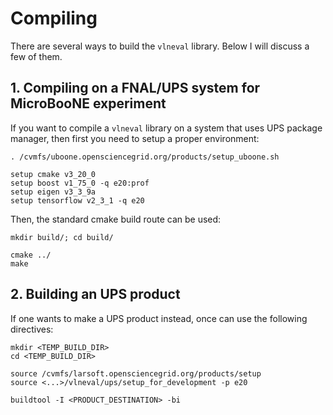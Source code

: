 
# Compiling

There are several ways to build the `vlneval` library. Below I will discuss a
few of them.

## 1. Compiling on a FNAL/UPS system for MicroBooNE experiment

If you want to compile a `vlneval` library on a system that uses UPS package
manager, then first you need to setup a proper environment:
```
. /cvmfs/uboone.opensciencegrid.org/products/setup_uboone.sh

setup cmake v3_20_0
setup boost v1_75_0 -q e20:prof
setup eigen v3_3_9a
setup tensorflow v2_3_1 -q e20
```

Then, the standard cmake build route can be used:
```
mkdir build/; cd build/

cmake ../
make
```

## 2. Building an UPS product

If one wants to make a UPS product instead, once can use the following
directives:
```
mkdir <TEMP_BUILD_DIR>
cd <TEMP_BUILD_DIR>

source /cvmfs/larsoft.opensciencegrid.org/products/setup
source <...>/vlneval/ups/setup_for_development -p e20

buildtool -I <PRODUCT_DESTINATION> -bi
```

